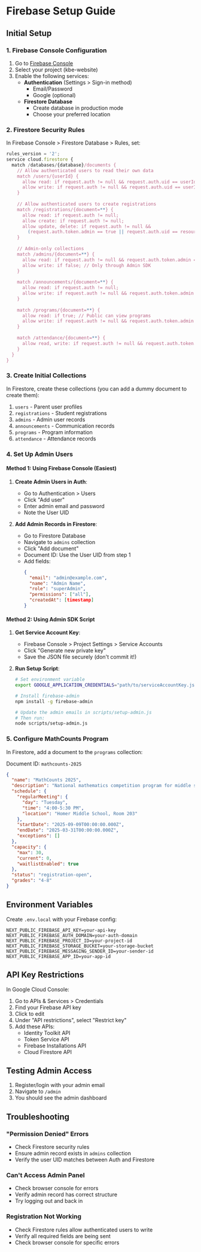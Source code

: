 # Firebase Setup Guide

## Initial Setup

### 1. Firebase Console Configuration

1. Go to [Firebase Console](https://console.firebase.google.com/)
2. Select your project (kbe-website)
3. Enable the following services:
   - **Authentication** (Settings > Sign-in method)
     - Email/Password
     - Google (optional)
   - **Firestore Database**
     - Create database in production mode
     - Choose your preferred location

### 2. Firestore Security Rules

In Firebase Console > Firestore Database > Rules, set:

```javascript
rules_version = '2';
service cloud.firestore {
  match /databases/{database}/documents {
    // Allow authenticated users to read their own data
    match /users/{userId} {
      allow read: if request.auth != null && request.auth.uid == userId;
      allow write: if request.auth != null && request.auth.uid == userId;
    }
    
    // Allow authenticated users to create registrations
    match /registrations/{document=**} {
      allow read: if request.auth != null;
      allow create: if request.auth != null;
      allow update, delete: if request.auth != null && 
        (request.auth.token.admin == true || request.auth.uid == resource.data.parentId);
    }
    
    // Admin-only collections
    match /admins/{document=**} {
      allow read: if request.auth != null && request.auth.token.admin == true;
      allow write: if false; // Only through Admin SDK
    }
    
    match /announcements/{document=**} {
      allow read: if request.auth != null;
      allow write: if request.auth != null && request.auth.token.admin == true;
    }
    
    match /programs/{document=**} {
      allow read: if true; // Public can view programs
      allow write: if request.auth != null && request.auth.token.admin == true;
    }
    
    match /attendance/{document=**} {
      allow read, write: if request.auth != null && request.auth.token.admin == true;
    }
  }
}
```

### 3. Create Initial Collections

In Firestore, create these collections (you can add a dummy document to create them):

1. `users` - Parent user profiles
2. `registrations` - Student registrations
3. `admins` - Admin user records
4. `announcements` - Communication records
5. `programs` - Program information
6. `attendance` - Attendance records

### 4. Set Up Admin Users

#### Method 1: Using Firebase Console (Easiest)

1. **Create Admin Users in Auth**:
   - Go to Authentication > Users
   - Click "Add user"
   - Enter admin email and password
   - Note the User UID

2. **Add Admin Records in Firestore**:
   - Go to Firestore Database
   - Navigate to `admins` collection
   - Click "Add document"
   - Document ID: Use the User UID from step 1
   - Add fields:
     ```json
     {
       "email": "admin@example.com",
       "name": "Admin Name",
       "role": "superAdmin",
       "permissions": ["all"],
       "createdAt": [timestamp]
     }
     ```

#### Method 2: Using Admin SDK Script

1. **Get Service Account Key**:
   - Firebase Console > Project Settings > Service Accounts
   - Click "Generate new private key"
   - Save the JSON file securely (don't commit it!)

2. **Run Setup Script**:
   ```bash
   # Set environment variable
   export GOOGLE_APPLICATION_CREDENTIALS="path/to/serviceAccountKey.json"
   
   # Install firebase-admin
   npm install -g firebase-admin
   
   # Update the admin emails in scripts/setup-admin.js
   # Then run:
   node scripts/setup-admin.js
   ```

### 5. Configure MathCounts Program

In Firestore, add a document to the `programs` collection:

Document ID: `mathcounts-2025`

```json
{
  "name": "MathCounts 2025",
  "description": "National mathematics competition program for middle school students",
  "schedule": {
    "regularMeeting": {
      "day": "Tuesday",
      "time": "4:00-5:30 PM",
      "location": "Homer Middle School, Room 203"
    },
    "startDate": "2025-09-09T00:00:00.000Z",
    "endDate": "2025-03-31T00:00:00.000Z",
    "exceptions": []
  },
  "capacity": {
    "max": 30,
    "current": 0,
    "waitlistEnabled": true
  },
  "status": "registration-open",
  "grades": "4-8"
}
```

## Environment Variables

Create `.env.local` with your Firebase config:

```env
NEXT_PUBLIC_FIREBASE_API_KEY=your-api-key
NEXT_PUBLIC_FIREBASE_AUTH_DOMAIN=your-auth-domain
NEXT_PUBLIC_FIREBASE_PROJECT_ID=your-project-id
NEXT_PUBLIC_FIREBASE_STORAGE_BUCKET=your-storage-bucket
NEXT_PUBLIC_FIREBASE_MESSAGING_SENDER_ID=your-sender-id
NEXT_PUBLIC_FIREBASE_APP_ID=your-app-id
```

## API Key Restrictions

In Google Cloud Console:
1. Go to APIs & Services > Credentials
2. Find your Firebase API key
3. Click to edit
4. Under "API restrictions", select "Restrict key"
5. Add these APIs:
   - Identity Toolkit API
   - Token Service API
   - Firebase Installations API
   - Cloud Firestore API

## Testing Admin Access

1. Register/login with your admin email
2. Navigate to `/admin`
3. You should see the admin dashboard

## Troubleshooting

### "Permission Denied" Errors
- Check Firestore security rules
- Ensure admin record exists in `admins` collection
- Verify the user UID matches between Auth and Firestore

### Can't Access Admin Panel
- Check browser console for errors
- Verify admin record has correct structure
- Try logging out and back in

### Registration Not Working
- Check Firestore rules allow authenticated users to write
- Verify all required fields are being sent
- Check browser console for specific errors
